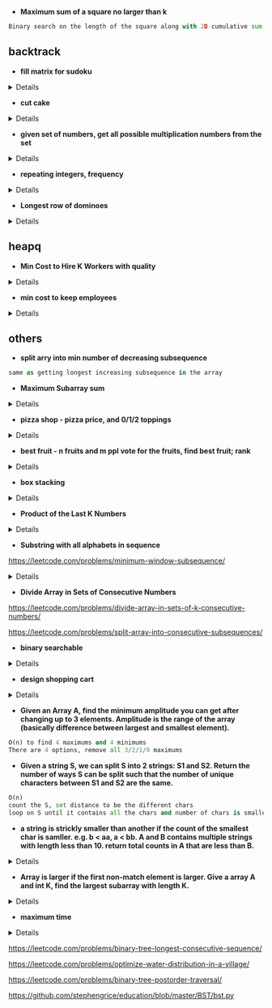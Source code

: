* **Maximum sum of a square no larger than k**

```python
Binary search on the length of the square along with 2D cumulative sum
```

## backtrack

* **fill matrix for sudoku**
<details>

```python
def myrow(pos, n):
    # Returns a list of indices of all elements in the row containing position
    output = []
    pos = pos % n
    return list(range(pos,n**2,n))
    
def mycol(pos, n):
    # Returns a list of indices of all elements in the column containing position
    output = []
    pos = (pos // n)*n
    return list(range(pos, pos +n))

def top_diagonal(n):
    # Returns a list of indices of all elements in the top left to bottom right diagonal
    return [i*n + i for i in range(n)]

def other_diagonal(n):
    # Returns a list of indices of all elements in top right to bottom left diagonal
    return [i*n + n - i - 1 for i in range(n)]

def issafe(board, pos, x, n):
    # Returns True if x can be placed on the board
    global global_sum
    if(board[pos] is not None):
        return False
    if(x in board):
        return False
    if(pos == myrow(pos, n)[-1]):
        if(x + sum([board[r] for r in myrow(pos, n)[:-1]]) != global_sum):
            return False
    if(pos == mycol(pos, n)[-1]):
        if(x + sum([board[r] for r in mycol(pos, n)[:-1]]) != global_sum):
            return False
    if(pos == top_diagonal(n)[-1]):
        if(x + sum([board[r] for r in top_diagonal(n)[:-1]]) != global_sum):
            return False
    if(pos == other_diagonal(n)[-1]):
        if(x + sum([board[r] for r in other_diagonal(n)[:-1]]) != global_sum):
            return False
    return True

def fill(board, pos, n):
    #Backtracking through the board
    if(pos >= n**2):
        return True
    for num in range(1, n**2+1):
        if(issafe(board, pos, num, n)):
            board[pos] = num
            if(fill(board, pos+1, n)):
                return True
            else:
                board[pos] = None
    return False

n = 3
global_sum = n*(n**2+1)/2
board = [None]*(n**2)
val = fill(board, 0, n)
output = []
for i in range(n):
    output.append(board[i*n:i*n+n])
print(output)
print(val)
```
</details>

* **cut cake**
<details>

```Java
// Complexity O((H*W*K)*(H+W))
int main() {
    int H = 10;
    int W = 10;
    int k = 5;
    vector<vector<char>> cake = {
        {'v', 'v', 'v', 'v', 'v', 'v', 'v', 'v', 'v', 'v'},
        {'v', 'v', 'v', 'v', 'v', 'v', 'v', 'v', 'v', 'v'},
        {'v', 'v', 'v', 'v', 'v', 'v', 'v', 'v', 'v', 'v'},
        {'v', 'v', 'v', 'v', 'v', 'v', 'v', 'v', 'v', 'v'},
        {'v', 'v', 'v', 'v', 'v', 'v', 'v', 'v', 'v', 'v'},
        {'v', 'v', 'v', 'v', 'v', 'v', 'v', 'v', 'v', 'v'},
        {'v', 'v', 'v', 'v', 'v', 'v', 'v', 'v', 'v', 'v'},
        {'v', 'v', 'v', 'v', 'v', 'v', 'v', 'v', 'v', 'v'},
        {'v', 'v', 'v', 'v', 'v', 'v', 'v', 'v', 'v', 'v'},
        {'v', 'v', 'v', 'v', 'v', 'v', 'v', 'v', 'v', 'v'}
    };
    
    vector<vector<int>> staw(H+1, vector<int>(W+1, 0));
    
    staw[H-1][W-1] = (cake[H-1][W-1] == 'v') ? 1 : 0;
    
    for(int i = H-1;i>=0;i--) {
        for(int j = W-1;j>=0;j--) {
            if (i == H-1 && j == W-1) {
                staw[H-1][W-1] = (cake[H-1][W-1] == 'v') ? 1 : 0;
            } else if (i == H-1) {
                staw[i][j] = (cake[i][j] == 'v' ? 1 : 0) + staw[i][j+1];
            } else if (j == W-1) {
                staw[i][j] = (cake[i][j] == 'v' ? 1 : 0) + staw[i+1][j];
            } else {
                staw[i][j] = (cake[i][j] == 'v' ? 1 : 0) + staw[i+1][j] + staw[i][j+1] - staw[i+1][j+1];
            }
        }
    }
    
    vector<vector<vector<int>>> dp(H+1, vector<vector<int>>(W+1, vector<int>(k+1, 0)));
    
    
    for(int i = H-1;i>=0;i--) {
        for(int j = W-1;j>=0;j--) {
            dp[i][j][0] = 0;
            dp[i][j][1] = ((staw[i][j] > 0) ? 1 : 0);
            if (i == H-1 && j == W-1) {
                continue;
            }
            for(int cuts = 2;cuts <= k; cuts++) {
                int curr = staw[i][j];
                for(int row = i;row < H-1;row++) {
                    if (staw[row+1][j] < curr){
                        dp[i][j][cuts] += dp[row+1][j][cuts-1];
                    }
                }
                // Cutting Ways vertically
                for(int col = j;col < W-1;col++) {
                    if (staw[i][col+1] < curr){
                        dp[i][j][cuts] += dp[i][col+1][cuts-1];
                    }
                }
            }
        }
    }
    
    cout<<dp[0][0][k];
}
```
</details>

* **given set of numbers, get all possible multiplication numbers from the set**
<details>

```java
vector<int> Get(vector<int> A) {
  vector<int> ans{1};
  for (int i = 0; i < A.size(); ++i) {
    int size = ans.size();
    for (int j = 0; j < size; ++j) {
      ans.emplace_back(A[i] * ans[j]);
    }
  }

  return ans;
}
```
</details>

* **repeating integers, frequency**
<details>

```python
def hasRepeats(nums, repeats):

    histogram = {}
    for num in nums:
        if num not in histogram:
            histogram[num] = 0
        
        histogram[num] += 1
    
    budget = list(histogram.values())

    def helper(budget,costs):

        if len(costs) == 0:
            return True

        c = costs.pop()
        result = False
        for i in range(len(budget)):
            if budget[i] < c:
                continue
            
            budget[i] -= c
            result = result or helper(budget,costs)
            if result:
                return True
            budget[i] += c
        
        return result
    
    return helper(budget,repeats)
```
</details>

* **Longest row of dominoes**
<details>

```python
def solution(dominoes):
    def helper(dominoes, sol):
        nonlocal res
        if len(sol) > len(res):
            res = sol[:]

        for i in range(len(dominoes)):
            if not sol or sol[-1][1] == dominoes[i][0]:
                sol.append(dominoes[i])
                new_dominoes = dominoes[:i] + dominoes[i+1:]
                helper(new_dominoes, sol)
                sol.pop()

    res = []
    helper(dominoes, [])
    return res
```
</details>


## heapq

* **Min Cost to Hire K Workers with quality**
<details>

```python
def mincostToHireWorkers(quality, wage, K):
    workers = sorted((w/q, q)
                        for q, w in zip(quality, wage))

    ans = float('inf')
    pool = []
    sumq = 0
    for ratio, q in workers:
        heapq.heappush(pool, -q)
        sumq += q

        if len(pool) > K:
            sumq += heapq.heappop(pool)

        if len(pool) == K:
            ans = min(ans, ratio * sumq)

    return float(ans)
```
</details>

* **min cost to keep employees**
<details>

```python
def solver(cost,salary,severance,nums):
    dp = {0:0}
    for req in nums:
        tmp = collections.defaultdict(lambda: float('inf'))
        for key in dp:
            if key >= req:
                for i in range(req,key+1):
                    tmp[i] = min(tmp[i],dp[key]+i*salary+(key-i)*severance)
            else:  tmp[req] = min(tmp[req],dp[key]+req*salary+(req-key)*cost)
        dp = tmp
    return min(dp.values())
```
</details>

## others

* **split arry into min number of decreasing subsequence**
```python
same as getting longest increasing subsequence in the array
```

* **Maximum Subarray sum**
<details>

```python
def maxSubArray(nums):
    curr = nums[0]
    res = nums[0]
    for i in range(1, len(nums)):
        curr = max(nums[i], nums[i]+curr)
        res = max(res, curr)
    return res

# divide and conquer
def cross_sum(nums, left, right, p): 
        if left == right:
            return nums[left]

        left_subsum = float('-inf')
        curr_sum = 0
        for i in range(p, left - 1, -1):
            curr_sum += nums[i]
            left_subsum = max(left_subsum, curr_sum)

        right_subsum = float('-inf')
        curr_sum = 0
        for i in range(p + 1, right + 1):
            curr_sum += nums[i]
            right_subsum = max(right_subsum, curr_sum)

        return left_subsum + right_subsum   

def helper(nums, left, right): 
    if left == right:
        return nums[left]
    
    p = (left + right) // 2
        
    left_sum = helper(nums, left, p)
    right_sum = helper(nums, p + 1, right)
    cross_sum = cross_sum(nums, left, right, p)
    
    return max(left_sum, right_sum, cross_sum)
    
def maxSubArray(nums):
    return helper(nums, 0, len(nums) - 1)
```
</details>

* **pizza shop - pizza price, and 0/1/2 toppings**
<details>

```python
def closestPrice(pizzas, toppings, x):
    import bisect
    closest = float('inf')
    new_toppings = [0]
# Generate combinations for 0, 1, and 2 toppings
    for i in range(len(toppings)):
        new_toppings.append(toppings[i])
        for j in range(i+1, len(toppings)):
            new_toppings.append(toppings[i] + toppings[j])
    new_toppings.sort()
    for pizza in pizzas:
        idx = bisect.bisect_left(new_toppings, x - pizza)
        for j in range(idx-1, idx+2):
            if 0 <= j < len(new_toppings):
                diff = abs(pizza + new_toppings[j] - x)
                if diff == abs(closest - x):
                    closest = min(closest, pizza + new_toppings[j]) # When two are equal, take the lowest one according to example 3
                elif diff < abs(closest - x):
                    closest = pizza + new_toppings[j]
    return closest
```
</details>

* **best fruit - n fruits and m ppl vote for the fruits, find best fruit; rank**
<details>

```python
# O(n*(m+n))
from collections import defaultdict
import math

def solve(N, M, A):
    favorites = [row[::-1] for row in A]
    remaining = set(range(1, N + 1))

    for r in range(N - 1):
        candidate_votes = {num: 0 for num in remaining}

        for row in favorites:
            while row[-1] not in remaining:
                row.pop()

            candidate_votes[row[-1]] += 1

        eliminate_num = -1
        eliminate_votes = math.inf

        for num, votes in candidate_votes.items():
            if votes < eliminate_votes or (
                votes == eliminate_votes and num < eliminate_num
            ):
                eliminate_num, eliminate_votes = num, votes

        remaining.discard(eliminate_num)

    return remaining.pop()
```

```python
def rankTeams(votes):
    n = len(votes[0])
    t = list(votes[0])
    d = collections.defaultdict(lambda:[0]*n)
    for i in votes:
        for j in range(n):
            d[i[j]][j] += 1
    t.sort(key=lambda x: [-i for i in d[x]] + [x])
    return "".join(t)
```
</details>

* **box stacking**
<details>

```Java
private static int solve1(int[][] nums) {
	Arrays.sort(nums, (a, b) -> a[0] == b[0] ? a[1] == b[1] ? a[2] - b[2] : a[1] - b[1] : a[0] - b[0]);
	int res = 0;
	int dp[] = new int[nums.length];
	for (int i = 0; i < nums.length; i++) {
		dp[i] = 1;
		for (int j = 0; j < i; j++) {
			if (nums[j][0] < nums[i][0] && nums[j][1] < nums[i][1] && nums[j][2] < nums[i][2])
				dp[i] = Math.max(dp[i], dp[j] + 1);
		}
		res = Math.max(dp[i], res);
	}
	return res;
}
```
</details>

* **Product of the Last K Numbers**
<details>

```python
class ProductOfNumbers:
    def __init__(self):
        self.product_table = [1]
        
    def add(self, num):
        if num != 0:
            self.product_table.append( num * self.product_table[-1] )
        else:
            self.product_table = [1]
            
    def getProduct(self, k):
        if k >= len( self.product_table ):
            return 0
        else:
            return self.product_table[-1] // self.product_table[-(k+1)]
```

```java
public class SlidingWindow {
    private LinkedList<Integer> storage;
    private int size;
    private int numZeros;
    private Integer product;

    public SlidingWindow(int k) {
        storage = new LinkedList<Integer>();
        size = k;
        product = new Integer(1);
    }

    public void add(int val) {
        if (size < 1) {
            return;
        }
        if (storage.size() >= size) {
            int divisor = storage.pollFirst();
            if (divisor == 0) {
                --numZeros;
            } else {
                product /= divisor;
            }
        }
        if (val == 0) {
            ++numZeros;
        } else {
            product *= val;
        }
        storage.addLast(val);
    }

    public int getProduct() {
        if (size == 0 || numZeros > 0) {
            return 0;
        }
        return product;
    }
}
```
</details>

* **Substring with all alphabets in sequence**

https://leetcode.com/problems/minimum-window-subsequence/

<details>

```java
class ShortestOrderSeq {
    public String shortestSeq(String s) {
        int[] alphabet = new int[26];
        for (int i=0; i<26; i++) alphabet[i] = -1;

        int start = 0; int end = Integer.MAX_VALUE;
        for (int i=0; i<s.length(); i++) {
            int ch = s.charAt(i) - 'a';

            if (ch < 0 || ch > 25) continue;

            if (ch == 25 && alphabet[24] != -1 && i+1-alphabet[24] < end-start) {
                start = alphabet[24]; end = i+1;
            }

           // if char is 'a' assign alphabet[0] with new position value
           // else assigning alphabet[ch] as alphabet[ch-1] ensures that alphabets are in proper sequence
            alphabet[ch] = (ch == 0) ? i : alphabet[ch-1];
        }

        return end==Integer.MAX_VALUE ? "" : s.substring(start, end);
    }

    public static void main(String[] args) {
        Scanner sc = new Scanner(System.in);
        String s = sc.nextLine();
        System.out.println(new ShortestOrderSeq().shortestSeq(s));
    }
}
```
</details>

* **Divide Array in Sets of Consecutive Numbers**

https://leetcode.com/problems/divide-array-in-sets-of-k-consecutive-numbers/

https://leetcode.com/problems/split-array-into-consecutive-subsequences/

* **binary searchable**
<details>

```python
def bs(arr):
    res = [False] * len(arr)
    def helper(left, right, upper, lower):
        if left <= right:
            mid = left + (right - left) // 2
            if arr[mid] > lower and arr[mid] < upper:
                res[mid] = True

            if left < right:
                helper(mid+1, right, upper, max(lower, arr[mid]))
                helper(left, mid-1, min(upper, arr[mid]), lower)
                
    helper(0, len(arr)-1, float('inf'), float('-inf'))
    
    return res
```
</details>

* **design shopping cart**
<details>

```java
public class ShoppingCart {
	// map1: offerID: prodID, price
    // map2: prodID: price, offerID (BST)
	public void addOffer(productID, offerID, price) {
	}

	public void removeOffer(offerID) {
	}

	public long getClosestOffer(productID, price) {
	}

}
```
</details>

* **Given an Array A, find the minimum amplitude you can get after changing up to 3 elements. Amplitude is the range of the array (basically difference between largest and smallest element).**

```python
O(n) to find 4 maximums and 4 minimums
There are 4 options, remove all 3/2/1/0 maximums
```

* **Given a string S, we can split S into 2 strings: S1 and S2. Return the number of ways S can be split such that the number of unique characters between S1 and S2 are the same.**

```python
O(n)
count the S, set distance to be the different chars
loop on S until it contains all the chars and number of chars is smaller than total count
```

* **a string is strickly smaller than another if the count of the smallest char is samller. e.g. b < aa, a < bb. A and B contains multiple strings with length less than 10. return total counts in A that are less than B.**
<details>

```python
def solve(A, B):
    wordsA = A.split(",")
    wordsB = B.split(",")
    freqCounter = [0] * 11
    
    for w in wordsA:
        minFreq = w.count(min(w))
        freqCounter[minFreq] += 1
    
    toReturn = []
    for w in wordsB:
        minFreq = w.count(min(w))
        toReturn.append(sum(freqCounter[:minFreq]))
    
    return toReturn
```
</details>

* **Array is larger if the first non-match element is larger. Give a array A and int K, find the largest subarray with length K.**
<details>

```python
# for unique values:
def largest_subarray(a, k):
    first_idx = 0
    for x in range(1, len(a) - k + 1):
        if a[first_idx] < a[x]:
            first_idx = x

    return a[first_idx:first_idx+k]

# non unique values
def largest_subarray(a, k):
    first_idx = 0
    for x in range(1, len(a) - k + 1):
        for i in range(k):
            if a[first_idx + i] < a[x + i]:
                first_idx = x
                break
            elif a[first_idx + i] > a[x + i]:
                break

    return a[first_idx:first_idx+k]
```
</details>

* **maximum time**
<details>

```python
def giveMeMaxTime(time):
    time = list(time)

    if time[0] == '?':
        if time[1] <= '3' or time[1] == '?':
            time[0] = '2'
        else:
            time[0] = '1'

    time[1] == '?':
        if time[0] == '2':
            time[1] = '3'
        else:
            time[1] = '9'

    if time[3] == '?':
        time[3] = '5'
    if time[4] == '?':
        time[4] = '9'

    return "".join(time)
```
</details>












https://leetcode.com/problems/binary-tree-longest-consecutive-sequence/




https://leetcode.com/problems/optimize-water-distribution-in-a-village/


https://leetcode.com/problems/binary-tree-postorder-traversal/


https://github.com/stephengrice/education/blob/master/BST/bst.py



